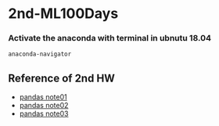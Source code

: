 # 2nd-ML100Days
### Activate the anaconda with terminal in ubnutu 18.04
```bash= 
anaconda-navigator
```
## Reference of 2nd HW
* [pandas note01](https://medium.com/datainpoint/%E5%BE%9E-pandas-%E9%96%8B%E5%A7%8B-python-%E8%88%87%E8%B3%87%E6%96%99%E7%A7%91%E5%AD%B8%E4%B9%8B%E6%97%85-8dee36796d4a)
* [pandas note02](https://oranwind.org/python-pandas-ji-chu-jiao-xue/)
* [pandas note03](https://ithelp.ithome.com.tw/articles/10193421)

